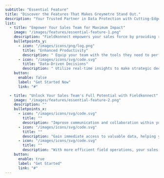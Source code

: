 ```yaml
---
subtitle: "Essential Feature"
title: "Discover the Features That Makes Greymetre Stand Out."
description: "Your Trusted Partner in Data Protection with Cutting-Edge Solutions for Comprehensive Data Security."
list:
  - title: "Empower Your Sales Team for Maximum Impact"
    image: "/images/features/essential-feature-1.png"
    description: "Fieldkonnect empowers your sales force by providing real-time data and actionable insights..."
    bulletpoints_y:
      - icon: "/images/icons/png/log.png"
        title: "Enhanced Productivity"
        description: " Equip your team with the tools they need to perform at their best, ensuring high efficiency and focus."
      - icon: "/images/icons/svg/code.svg"
        title: "Data-Driven Decisions"
        description: " Utilize real-time insights to make strategic decisions that drive growth and improve overall business outcomes."
    button:
      enable: false
      label: "Get Started Now"
      link: "#"

  - title: "Unlock Your Sales Team's Full Potential with Fieldkonnect"
    image: "/images/features/essential-feature-2.png"
    description: ""
    bulletpoints_x:
      - icon: "/images/icons/svg/code.svg"
        title: ""
        description: "Improve communication and collaboration within your team, ensuring all members are aligned and working towards common goals."
      - icon: "/images/icons/svg/code.svg"
        title: ""
        description: "Gain immediate access to valuable data, helping your team make informed decisions on the spot, leading to faster response times and better outcomes."
      - icon: "/images/icons/svg/code.svg"
        title: ""
        description: "With more efficient field operations, your sales team can deliver a superior experience to customers, building stronger relationships and boosting retention."
    button:
      enable: true
      label: "Get Started"
      link: "#"
---
```

